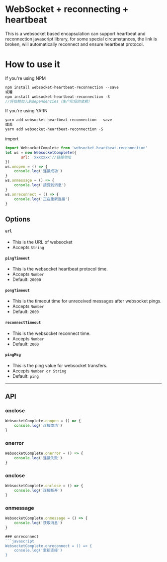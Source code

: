 # WebSocket + reconnecting + heartbeat


This is a websocket based encapsulation can support heartbeat and reconnection javascript library, for some special circumstances, the link is broken, will automatically reconnect and ensure heartbeat protocol.


# How to use it

If you're using NPM

```javascript
npm install websocket-heartbeat-reconnection --save
或着
npm install websocket-heartbeat-reconnection -S
//将依赖加入到dependencies（生产阶段的依赖）
```
If you're using YARN

```javascript
yarn add websocket-heartbeat-reconnection --save
或着
yarn add websocket-heartbeat-reconnection -S
```

import
```javascript
import WebsocketComplete from 'websocket-heartbeat-reconnection'
let ws = new WebsocketComplete({
       url: 'xxxxxxx'//链接地址
})
ws.onopen = () => {
    console.log('连接成功')
}
ws.onmessage = () => {
    console.log('接受到消息')
}
ws.onreconnect = () => {
    console.log('正在重新连接')
}
```

## Options

#### `url`
- This is the URL of websocket
- Accepts `String`

#### `pingTimeout`
- This is the websocket heartbeat protocol time.
- Accepts `Number`
- Default: `20000`

#### `pongTimeout`
- This is the timeout time for unreceived messages after websocket pings.
- Accepts `Number`
- Default: `2000`

#### `reconnectTimeout`
- This is the websocket reconnect time.
- Accepts `Number`
- Default: `2000`

#### `pingMsg`
- This is the ping value for websocket transfers.
- Accepts `Number or String`
- Default: `ping`

---

## API

### onclose
```javascript
WebsocketComplete.onopen = () => {
    console.log('连接成功')
}
```

### onerror
```javascript
WebsocketComplete.onerror = () => {
    console.log('连接失败')
}
```

### onclose
```javascript
WebsocketComplete.onclose = () => {
    console.log('连接断开')
}
```

### onmessage
```javascript
WebsocketComplete.onmessage = () => {
    console.log('获取消息')
}

### onreconnect
```javascript
WebsocketComplete.onreconnect = () => {
    console.log('重新连接')
}
```